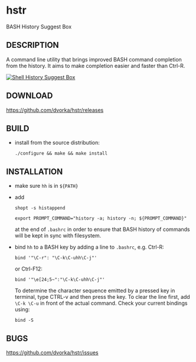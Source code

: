 hstr
====

BASH History Suggest Box

DESCRIPTION
-----------
A command line utility that brings improved BASH command completion 
from the history. It aims to make completion easier and faster
than Ctrl-R.


[![Shell History Suggest Box](http://www.mindcognition.com/hstr/hstr.png "Shell History Suggest Box")](https://github.com/dvorka/hstr)


DOWNLOAD
--------
https://github.com/dvorka/hstr/releases


BUILD
------------
* install from the source distribution:

    `./configure && make && make install`


INSTALLATION
------------
* make sure `hh` is in `${PATH}`
* add 

     `shopt -s histappend`

     `export PROMPT_COMMAND="history -a; history -n; ${PROMPT_COMMAND}"`

  at the end of `.bashrc` in order to ensure that BASH history of commands 
  will be kept in sync with filesystem.
* bind `hh` to a BASH key by adding a line to `.bashrc`, e.g. Ctrl-R:

    `bind '"\C-r": "\C-k\C-uhh\C-j"'`

  or Ctrl-F12:

    `bind '"\e[24;5~":"\C-k\C-uhh\C-j"'`

  To determine the character sequence emitted by a pressed key in terminal, 
  type CTRL-v and then press the key. To clear the line first, add `\C-k \C-u` 
  in front of the actual command. Check your current bindings using:

    `bind -S`

BUGS
----
https://github.com/dvorka/hstr/issues

